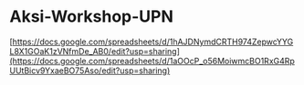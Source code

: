 # Aksi-Workshop-UPN
[https://docs.google.com/spreadsheets/d/1hAJDNymdCRTH974ZepwcYYGL8X1GOaK1zVNfmDe_AB0/edit?usp=sharing](https://docs.google.com/spreadsheets/d/1aOOcP_o56MoiwmcBO1RxG4RpUUtBicv9YxaeBO75Aso/edit?usp=sharing)

